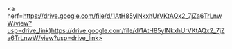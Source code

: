 <a herf=https://drive.google.com/file/d/1AtH85ylNkxhUrVKtAQx2_7jZa6TrLnwW/view?usp=drive_link)https://drive.google.com/file/d/1AtH85ylNkxhUrVKtAQx2_7jZa6TrLnwW/view?usp=drive_link>
